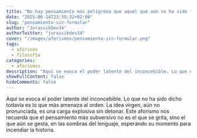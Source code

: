```yaml
---
title: "No hay pensamiento más peligroso que aquel que aún no ha sido formulado."
date: "2025-06-14T23:39:32+02:00"
slug: "pensamiento-sin-formular"
author: "JurassikDev34"
authorTwitter: "jurassikdev34"
cover: "/images/aforismos/pensamiento-sin-formular.png"
tags:
  - aforismo
  - filosofía
categories:
  - aforismos
description: "Aquí se evoca el poder latente del inconcebible. Lo que no ha sido dicho todavía es lo que más amenaza al orden. La idea virgen, aún no pronunciada, es una carga explosiva sin detonar. Este aforismo nos recuerda que el pensamiento más subversivo no es el que se grita, sino el que aún se gesta, en las sombras del lenguaje, esperando su momento para incendiar la historia."
showFullContent: false
hideComments: false
---
```



Aquí se evoca el poder latente del inconcebible. Lo que no ha sido dicho todavía es lo que más amenaza al orden. La idea virgen, aún no pronunciada, es una carga explosiva sin detonar. Este aforismo nos recuerda que el pensamiento más subversivo no es el que se grita, sino el que aún se gesta, en las sombras del lenguaje, esperando su momento para incendiar la historia.
